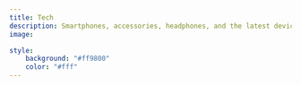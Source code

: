 ```yaml
---
title: Tech
description: Smartphones, accessories, headphones, and the latest devices — including affiliate opportunities from Amazon, AliExpress, and BestBuy.
image:

style:
    background: "#ff9800"
    color: "#fff"
---
```

